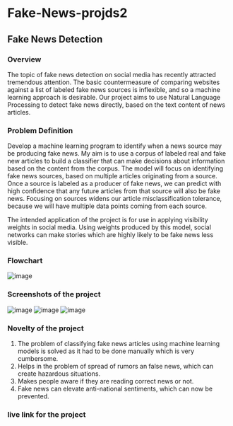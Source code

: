 # Fake-News-projds2

## Fake News Detection

### Overview

The topic of fake news detection on social media has recently attracted tremendous attention. The basic countermeasure of comparing websites against a list of labeled fake news sources is inflexible, and so a machine learning approach is desirable. Our project aims to use Natural Language Processing to detect fake news directly, based on the text content of news articles.

### Problem Definition

Develop a machine learning program to identify when a news source may be producing fake news. My aim is to use a corpus of labeled real and fake new articles to build a classifier that can make decisions about information based on the content from the corpus. The model will focus on identifying fake news sources, based on multiple articles originating from a source. Once a source is labeled as a producer of fake news, we can predict with high confidence that any future articles from that source will also be fake news. Focusing on sources widens our article misclassification tolerance, because we will have multiple data points coming from each source.

The intended application of the project is for use in applying visibility weights in social media. Using weights produced by this model, social networks can make stories which are highly likely to be fake news less visible.

### Flowchart
![image](https://user-images.githubusercontent.com/90992662/137357875-af4d53d0-9b5b-48fe-833c-6fb8f528c87b.png)

### Screenshots of the project
![image](https://user-images.githubusercontent.com/90992662/137358160-41fd1b72-1e4f-40ee-a8f9-4f14dcfdb8f1.png)
![image](https://user-images.githubusercontent.com/90992662/137358247-d6984b57-b3a2-40c3-bdd0-9f56dfaf6807.png)
![image](https://user-images.githubusercontent.com/90992662/137358278-bd85a77a-4e84-4f78-adec-d2533b5c32aa.png)

### Novelty of the project
1. The problem of classifying fake news articles using machine learning models is solved as it had to be done manually which is very cumbersome.
2. Helps in the problem of spread of rumors an false news, which can create hazardous situations.
3. Makes people aware if they are reading correct news or not.
4. Fake news can elevate anti-national sentiments, which can now be prevented.

### live link for the project
